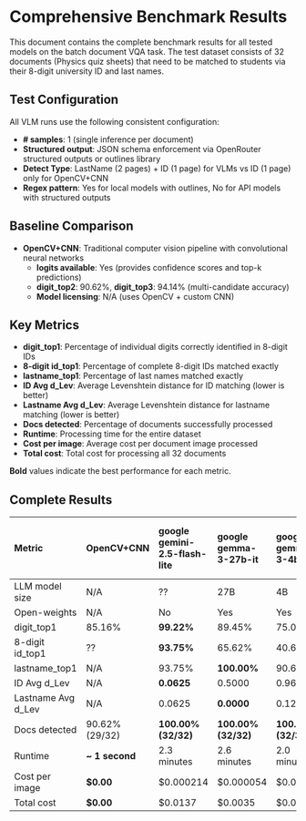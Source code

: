 # Comprehensive Benchmark Results

This document contains the complete benchmark results for all tested models on the batch document VQA task. The test dataset consists of 32 documents (Physics quiz sheets) that need to be matched to students via their 8-digit university ID and last names.

## Test Configuration

All VLM runs use the following consistent configuration:
- **# samples**: 1 (single inference per document)
- **Structured output**: JSON schema enforcement via OpenRouter structured outputs or outlines library
- **Detect Type**: LastName (2 pages) + ID (1 page) for VLMs vs ID (1 page) only for OpenCV+CNN
- **Regex pattern**: Yes for local models with outlines, No for API models with structured outputs

## Baseline Comparison

- **OpenCV+CNN**: Traditional computer vision pipeline with convolutional neural networks
  - **logits available**: Yes (provides confidence scores and top-k predictions)
  - **digit_top2**: 90.62%, **digit_top3**: 94.14% (multi-candidate accuracy)
  - **Model licensing**: N/A (uses OpenCV + custom CNN)

## Key Metrics

- **digit_top1**: Percentage of individual digits correctly identified in 8-digit IDs
- **8-digit id_top1**: Percentage of complete 8-digit IDs matched exactly
- **lastname_top1**: Percentage of last names matched exactly  
- **ID Avg d_Lev**: Average Levenshtein distance for ID matching (lower is better)
- **Lastname Avg d_Lev**: Average Levenshtein distance for lastname matching (lower is better)
- **Docs detected**: Percentage of documents successfully processed
- **Runtime**: Processing time for the entire dataset
- **Cost per image**: Average cost per document image processed
- **Total cost**: Total cost for processing all 32 documents

**Bold** values indicate the best performance for each metric.

## Complete Results


| **Metric** | **OpenCV+CNN** | **google**<br>gemini-2.5-flash-lite | **google**<br>gemma-3-27b-it | **google**<br>gemma-3-4b-it | **google**<br>gemini-2.5-flash | **openai**<br>gpt-5-mini | **openai**<br>gpt-5-nano | **meta-llama**<br>llama-4-maverick | **moonshotai**<br>kimi-vl-a3b-thinking:free | **anthropic**<br>claude-sonnet-4 | **z-ai**<br>glm-4.5v | **qwen**<br>qwen-2.5-vl-7b-instruct | **qwen**<br>qwen2.5-vl-32b-instruct |
|:---|:---|:---|:---|:---|:---|:---|:---|:---|:---|:---|:---|:---|:---|
| LLM model size | N/A | ?? | 27B | 4B | ?? | ?? | ?? | 400A17 | 16A3 | ?? | 106A12 | 7B | 32B |
| Open-weights | N/A | No | Yes | Yes | No | No | No | Yes | Yes | No | Yes | Yes | Yes |
| digit_top1 | 85.16% | **99.22%** | 89.45% | 75.00% | 98.83% | 98.83% | 96.48% | 89.84% | 85.94% | 84.77% | 93.36% | 82.08% | 96.09% |
| 8-digit id_top1 | ?? | **93.75%** | 65.62% | 40.62% | 90.62% | 90.62% | 78.12% | 56.25% | 50.00% | 37.50% | 78.12% | 76.67% | 84.38% |
| lastname_top1 | N/A | 93.75% | **100.00%** | 90.62% | 96.88% | 96.88% | 90.62% | 93.75% | 96.88% | **100.00%** | **100.00%** | **100.00%** | **100.00%** |
| ID Avg d_Lev | N/A | **0.0625** | 0.5000 | 0.9688 | 0.0938 | 0.0938 | 0.2188 | 0.5312 | 0.9062 | 1.0938 | 0.2188 | 1.6333 | 0.1562 |
| Lastname Avg d_Lev | N/A | 0.0625 | **0.0000** | 0.1250 | 0.0312 | 0.0312 | 0.1250 | 0.0938 | 0.0938 | **0.0000** | **0.0000** | **0.0000** | **0.0000** |
| Docs detected | 90.62% (29/32) | **100.00% (32/32)** | **100.00% (32/32)** | **100.00% (32/32)** | **100.00% (32/32)** | **100.00% (32/32)** | **100.00% (32/32)** | **100.00% (32/32)** | **100.00% (32/32)** | **100.00% (32/32)** | **100.00% (32/32)** | 93.75% (30/32) | **100.00% (32/32)** |
| Runtime | **~ 1 second** | 2.3 minutes | 2.6 minutes | 2.0 minutes | 2.7 minutes | 8.3 minutes | 10.5 minutes | 2.0 minutes | 9.5 minutes | 3.5 minutes | 6.2 minutes | 6.8 minutes | 2.3 minutes |
| Cost per image | **$0.00** | $0.000214 | $0.000054 | $0.000010 | $0.000695 | $0.001115 | $0.000463 | $0.000539 | **$0.000000** | $0.005567 | $0.002057 | $0.000081 | $0.002605 |
| Total cost | **$0.00** | $0.0137 | $0.0035 | $0.0007 | $0.0445 | $0.0714 | $0.0297 | $0.0345 | **$0.0000** | $0.3563 | $0.1316 | $0.0039 | $0.1667 |